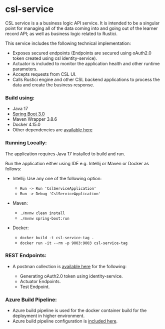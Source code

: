 # csl-service

CSL service is a a business logic API service. It is intended to be a singular point for managing all of the data coming into and
going out of the learner record API; as well as business logic related to Rustici.

This service includes the following technical implementation:

* Exposes secured endpoints (Endpoints are secured using oAuth2.0 token created using csl identity-service).
* Actuator is included to monitor the application health and other runtime parameters.
* Accepts requests from CSL UI.
* Calls Rustici engine and other CSL backend applications to process the data and create the business response.

### Build using:

* Java 17
* [Spring Boot 3.0](docs/HELP.md)
* Maven Wrapper 3.8.6
* Docker 4.15.0
* Other dependencies are [available here](pom.xml)

### Running Locally:

The application requires Java 17 installed to build and run.

Run the application either using IDE e.g. Intellij or Maven or Docker as follows:

* Intellij: Use any one of the following option:
  * `` Run -> Run 'CslServiceApplication' ``
  * `` Run -> Debug 'CslServiceApplication' ``

* Maven:
  * `` ./mvnw clean install ``
  * `` ./mvnw spring-boot:run ``

* Docker:
    * `` docker build -t csl-service-tag . ``
    * `` docker run -it --rm -p 9003:9003 csl-service-tag ``

### REST Endpoints:

* A postman collection is [available here](docs/csl-service.postman_collection.json) for the following:

  * Generating oAuth2.0 token using identity-service.
  * Actuator Endpoints.
  * Test Endpoint.

### Azure Build Pipeline:

* Azure build pipeline is used for the docker container build for the deployment in higher environment.
* Azure build pipeline configuration is [included here](azure-pipelines.yml).
